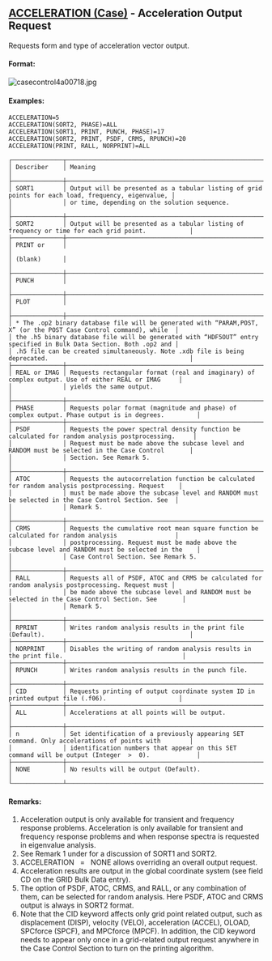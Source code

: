 ## [ACCELERATION (Case)](https://help.hexagonmi.com/bundle/MSC_Nastran_2022.4/page/Nastran_Combined_Book/qrg/casecontrol4a/TOC.ACCELERATION.Case.xhtml) - Acceleration Output Request

Requests form and type of acceleration vector output.

#### Format:

![casecontrol4a00718.jpg](https://help-be.hexagonmi.com/bundle/MSC_Nastran_2022.4/page/Nastran_Combined_Book/qrg/casecontrol4a/../../../assets/casecontrol4a00718.jpg?_LANG=enus)  

#### Examples:

```nastran
ACCELERATION=5
ACCELERATION(SORT2, PHASE)=ALL
ACCELERATION(SORT1, PRINT, PUNCH, PHASE)=17
ACCELERATION(SORT2, PRINT, PSDF, CRMS, RPUNCH)=20
ACCELERATION(PRINT, RALL, NORPRINT)=ALL
```

```text
┌──────────────┬────────────────────────────────────────────────────────────────────────────────────────────────────┐
│ Describer    │ Meaning                                                                                            │
├──────────────┼────────────────────────────────────────────────────────────────────────────────────────────────────┤
│ SORT1        │ Output will be presented as a tabular listing of grid points for each load, frequency, eigenvalue, │
│              │ or time, depending on the solution sequence.                                                       │
├──────────────┼────────────────────────────────────────────────────────────────────────────────────────────────────┤
│ SORT2        │ Output will be presented as a tabular listing of frequency or time for each grid point.            │
├──────────────┼────────────────────────────────────────────────────────────────────────────────────────────────────┤
│ PRINT or     │                                                                                                    │
│ (blank)      │                                                                                                    │
├──────────────┼────────────────────────────────────────────────────────────────────────────────────────────────────┤
│ PUNCH        │                                                                                                    │
├──────────────┼────────────────────────────────────────────────────────────────────────────────────────────────────┤
│ PLOT         │                                                                                                    │
├──────────────┼────────────────────────────────────────────────────────────────────────────────────────────────────┤
│ * The .op2 binary database file will be generated with “PARAM,POST, X” (or the POST Case Control command), while  │
│ the .h5 binary database file will be generated with “HDF5OUT” entry specified in Bulk Data Section. Both .op2 and │
│ .h5 file can be created simultaneously. Note .xdb file is being deprecated.                                       │
├──────────────┼────────────────────────────────────────────────────────────────────────────────────────────────────┤
│ REAL or IMAG │ Requests rectangular format (real and imaginary) of complex output. Use of either REAL or IMAG     │
│              │ yields the same output.                                                                            │
├──────────────┼────────────────────────────────────────────────────────────────────────────────────────────────────┤
│ PHASE        │ Requests polar format (magnitude and phase) of complex output. Phase output is in degrees.         │
├──────────────┼────────────────────────────────────────────────────────────────────────────────────────────────────┤
│ PSDF         │ Requests the power spectral density function be calculated for random analysis postprocessing.     │
│              │ Request must be made above the subcase level and RANDOM must be selected in the Case Control       │
│              │ Section. See Remark 5.                                                                             │
├──────────────┼────────────────────────────────────────────────────────────────────────────────────────────────────┤
│ ATOC         │ Requests the autocorrelation function be calculated for random analysis postprocessing. Request    │
│              │ must be made above the subcase level and RANDOM must be selected in the Case Control Section. See  │
│              │ Remark 5.                                                                                          │
├──────────────┼────────────────────────────────────────────────────────────────────────────────────────────────────┤
│ CRMS         │ Requests the cumulative root mean square function be calculated for random analysis                │
│              │ postprocessing. Request must be made above the subcase level and RANDOM must be selected in the    │
│              │ Case Control Section. See Remark 5.                                                                │
├──────────────┼────────────────────────────────────────────────────────────────────────────────────────────────────┤
│ RALL         │ Requests all of PSDF, ATOC and CRMS be calculated for random analysis postprocessing. Request must │
│              │ be made above the subcase level and RANDOM must be selected in the Case Control Section. See       │
│              │ Remark 5.                                                                                          │
├──────────────┼────────────────────────────────────────────────────────────────────────────────────────────────────┤
│ RPRINT       │ Writes random analysis results in the print file (Default).                                        │
├──────────────┼────────────────────────────────────────────────────────────────────────────────────────────────────┤
│ NORPRINT     │ Disables the writing of random analysis results in the print file.                                 │
├──────────────┼────────────────────────────────────────────────────────────────────────────────────────────────────┤
│ RPUNCH       │ Writes random analysis results in the punch file.                                                  │
├──────────────┼────────────────────────────────────────────────────────────────────────────────────────────────────┤
│ CID          │ Requests printing of output coordinate system ID in printed output file (.f06).                    │
├──────────────┼────────────────────────────────────────────────────────────────────────────────────────────────────┤
│ ALL          │ Accelerations at all points will be output.                                                        │
├──────────────┼────────────────────────────────────────────────────────────────────────────────────────────────────┤
│ n            │ Set identification of a previously appearing SET command. Only accelerations of points with        │
│              │ identification numbers that appear on this SET command will be output (Integer  >  0).             │
├──────────────┼────────────────────────────────────────────────────────────────────────────────────────────────────┤
│ NONE         │ No results will be output (Default).                                                               │
└──────────────┴────────────────────────────────────────────────────────────────────────────────────────────────────┘
```
#### Remarks:

1. Acceleration output is only available for transient and frequency response problems. Acceleration is only available for transient and frequency response problems and when response spectra is requested in eigenvalue analysis.
2. See Remark 1 under   for a discussion of SORT1 and SORT2.
3. ACCELERATION   =   NONE allows overriding an overall output request.
4. Acceleration results are output in the global coordinate system (see field CD on the GRID Bulk Data entry).
5. The option of PSDF, ATOC, CRMS, and RALL, or any combination of them, can be selected for random analysis. Here PSDF, ATOC and CRMS output is always in SORT2 format.
6. Note that the CID keyword affects only grid point related output, such as displacement (DISP), velocity (VELO), acceleration (ACCEL), OLOAD, SPCforce (SPCF), and MPCforce (MPCF). In addition, the CID keyword needs to appear only once in a grid-related output request anywhere in the Case Control Section to turn on the printing algorithm.
